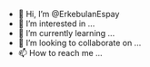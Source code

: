 - 👋 Hi, I’m @ErkebulanEspay
- 👀 I’m interested in ...
- 🌱 I’m currently learning ...
- 💞️ I’m looking to collaborate on ...
- 📫 How to reach me ...

<!---
ErkebulanEspay/ErkebulanEspay is a ✨ special ✨ repository because its `README.md` (this file) appears on your GitHub profile.
You can click the Preview link to take a look at your changes.
--->
